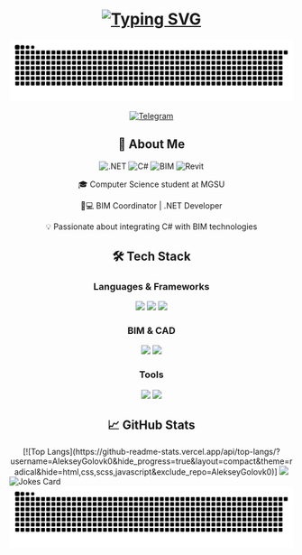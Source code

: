 <h1 align="center">
  <a href="https://git.io/typing-svg">
    <img src="https://readme-typing-svg.herokuapp.com?font=Fira+Code&weight=600&size=28&duration=2000&pause=1000&color=27A4F7&center=true&width=600&lines=Hi!+👋+I'm+Aleksey+Golovk0;BIM+Coordinator+👨💻;C%23+Developer+🚀;MGSU+Student+🎓" alt="Typing SVG" />
  </a>
</h1>

<!-- Змейка -->
<div align="center">
  <img src="https://raw.githubusercontent.com/AlekseyGolovk0/AlekseyGolovk0/output/github-contribution-grid-snake.svg" alt="Snake animation" />
</div>

<p align="center">
 
  <a href="https://t.me/Alleqsey">
    <img src="https://img.shields.io/badge/Telegram-2CA5E0?style=for-the-badge&logo=telegram&logoColor=white" alt="Telegram">
  </a>
</p>

<!-- Обо мне -->
<div align="center">
  <h2>🚀 About Me</h2>
  <p>
    <img src="https://img.shields.io/badge/.NET-512BD4?logo=dotnet&logoColor=white" alt=".NET">
    <img src="https://img.shields.io/badge/C%23-239120?logo=c-sharp&logoColor=white" alt="C#">
    <img src="https://img.shields.io/badge/BIM-0078D4?logo=autodesk&logoColor=white" alt="BIM">
    <img src="https://img.shields.io/badge/Revit-0696D3?logo=autodeskrevit&logoColor=white" alt="Revit">
  </p>
  <p>🎓 Computer Science student at MGSU</p>
  <p>👨💻 BIM Coordinator | .NET Developer</p>
  <p>💡 Passionate about integrating C# with BIM technologies</p>
</div>
<!-- Навыки -->
<h2 align="center">🛠️ Tech Stack</h2>

<div align="center">
  <h3>Languages & Frameworks</h3>
  <img src="https://img.shields.io/badge/C%23-239120?logo=c-sharp&logoColor=white">
  <img src="https://img.shields.io/badge/.NET-512BD4?logo=dotnet&logoColor=white">
  <img src="https://img.shields.io/badge/SQL-003B57?logo=postgresql&logoColor=white">
  
  <h3>BIM & CAD</h3>
  <img src="https://img.shields.io/badge/Revit-0696D3?logo=autodeskrevit&logoColor=white">
  <img src="https://img.shields.io/badge/AutoCAD-0696D3?logo=autocad&logoColor=white">
  
  <h3>Tools</h3>
  <img src="https://img.shields.io/badge/Git-F05032?logo=git&logoColor=white">
  <img src="https://img.shields.io/badge/Visual%20Studio-5C2D91?logo=visual-studio&logoColor=white">
</div>
<!-- Статистика -->
<h2 align="center">📈 GitHub Stats</h2>

<div align="center">
 [![Top Langs](https://github-readme-stats.vercel.app/api/top-langs/?username=AlekseyGolovk0&hide_progress=true&layout=compact&theme=radical&hide=html,css,scss,javascript&exclude_repo=AlekseyGolovk0)]
  <img height="180em" src="https://github-readme-stats.vercel.app/api/top-langs/?username=AlekseyGolovk0&layout=compact&langs_count=8&theme=radical&hide=html,css,scss" />
</div>
<img src="https://readme-jokes.vercel.app/api" alt="Jokes Card" />
<!-- Змейка -->
<div align="center">
  <img src="https://raw.githubusercontent.com/AlekseyGolovk0/AlekseyGolovk0/output/github-contribution-grid-snake.svg" alt="Snake animation" />
</div>
